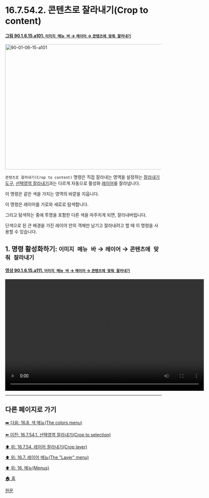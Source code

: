 # 16.7.54.2. 콘텐츠로 잘라내기(Crop to content)

<a id="90-01-06-15-a101"></a>

#### [그림 90.1.6.15.a101. `이미지 메뉴 바` → `레이어` → `콘텐츠에 맞춰 잘라내기`](./90-01-06-15-crop_to_content.md#90-01-06-15-a101)
<img width="849" height="404" alt="90-01-06-15-a101" src="https://github.com/user-attachments/assets/7492a8a5-c209-4c44-b1a2-f75a2e48d0ec" />

`콘텐츠로 잘라내기(Crop to content)` 명령은 직접 잘라내는 영역을 설정하는 [잘라내기 도구](./14-04-04-00-crop.md), [선택영역 잘라내기](./16-07-54-01-crop_to_selection.md)과는 다르게 자동으로 활성화 [레이어](./19-glossaryx-layer.md)를 잘라냅니다.

이 명령은 같은 색을 가지는 영역의 바깥을 지웁니다.

이 명령은 레이어를 가로와 세로로 탐색합니다.

그리고 탐색하는 중에 투명을 포함한 다른 색을 마주치게 되면, 잘라내버립니다.

단색으로 된 큰 배경을 가진 레이어 안의 객체만 남기고 잘라내려고 할 때 이 명령을 사용할 수 있습니다.

<a id="16-07-54-02-s1"></a>

## 1. 명령 활성화하기: `이미지 메뉴 바` → `레이어` → `콘텐츠에 맞춰 잘라내기`

<a id="90-01-06-15-a111"></a>

#### [영상 90.1.6.15.a111. `이미지 메뉴 바` → `레이어` → `콘텐츠에 맞춰 잘라내기`](./90-01-06-15-crop_to_content.md#90-01-06-15-a111)
<video controls="controls" width="640" height="360" src="https://github.com/user-attachments/assets/26ff8dde-7653-4b99-9a33-53dae2b5dd15"></video>

***

## 다른 페이지로 가기

[➡️ 다음: 16.8. 색 메뉴(The colors menu)](./16-08-00-the-colors-menu.md)

[⬅️ 이전: 16.7.54.1. 선택영역 잘라내기(Crop to selection)](./16-07-54-01-crop_to_selection.md)

[⬆️ 위: 16.7.54. 레이어 잘라내기(Crop layer)](./16-07-54-00-crop-layer.md)

[⬆️ 위: 16.7. 레이어 메뉴(The "Layer" menu)](./16-07-00-the-layer-menu.md)

[⬆️ 위: 16. 메뉴(Menus)](./16-00-menus.md)

[🏠 홈](./00-home.md)

[원문](https://docs.gimp.org/2.10/ko/gimp-layer-crop.html#crop-layer-to-content)